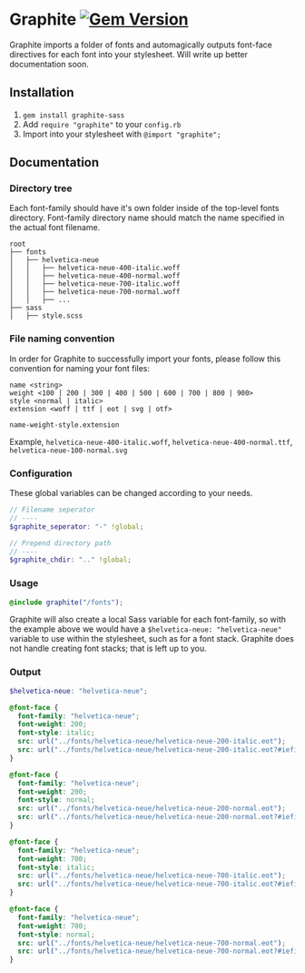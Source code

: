 # Graphite [![Gem Version](https://badge.fury.io/rb/graphite-sass.svg)](http://badge.fury.io/rb/graphite-sass)

Graphite imports a folder of fonts and automagically outputs font-face directives for each font into your stylesheet. Will write up better documentation soon.

## Installation

1. `gem install graphite-sass`
2. Add `require "graphite"` to your `config.rb`
3. Import into your stylesheet with `@import "graphite";`

## Documentation

### Directory tree

Each font-family should have it's own folder inside of the top-level fonts directory. Font-family directory name should match the name specified in the actual font filename.

```
root
├── fonts
│   ├── helvetica-neue
│   │   ├── helvetica-neue-400-italic.woff
│   │   ├── helvetica-neue-400-normal.woff
│   │   ├── helvetica-neue-700-italic.woff
│   │   ├── helvetica-neue-700-normal.woff
│   │   ├── ...
├── sass
│   ├── style.scss
```

### File naming convention

In order for Graphite to successfully import your fonts, please follow this convention for naming your font files:

```
name <string>
weight <100 | 200 | 300 | 400 | 500 | 600 | 700 | 800 | 900>
style <normal | italic>
extension <woff | ttf | eot | svg | otf>

name-weight-style.extension
```

Example,
`helvetica-neue-400-italic.woff`, `helvetica-neue-400-normal.ttf`, `helvetica-neue-100-normal.svg`

### Configuration

These global variables can be changed according to your needs.

```scss
// Filename seperator
// ----
$graphite_seperator: "-" !global;

// Prepend directory path
// ----
$graphite_chdir: ".." !global;
```

### Usage

```scss
@include graphite("/fonts");
```

Graphite will also create a local Sass variable for each font-family, so with the example above we would have a `$helvetica-neue: "helvetica-neue"` variable to use within the stylesheet, such as for a font stack. Graphite does not handle creating font stacks; that is left up to you.

### Output

```scss
$helvetica-neue: "helvetica-neue";

@font-face {
  font-family: "helvetica-neue";
  font-weight: 200;
  font-style: italic;
  src: url("../fonts/helvetica-neue/helvetica-neue-200-italic.eot");
  src: url("../fonts/helvetica-neue/helvetica-neue-200-italic.eot?#iefix") format("embedded-opentype"), url("../fonts/helvetica-neue/helvetica-neue-200-italic.woff") format("woff"), url("../fonts/helvetica-neue/helvetica-neue-200-italic.ttf") format("truetype"), url("../fonts/helvetica-neue/helvetica-neue-200-italic.svg#helvetica-neue/helvetica-neue") format("svg");
}

@font-face {
  font-family: "helvetica-neue";
  font-weight: 200;
  font-style: normal;
  src: url("../fonts/helvetica-neue/helvetica-neue-200-normal.eot");
  src: url("../fonts/helvetica-neue/helvetica-neue-200-normal.eot?#iefix") format("embedded-opentype"), url("../fonts/helvetica-neue/helvetica-neue-200-normal.woff") format("woff"), url("../fonts/helvetica-neue/helvetica-neue-200-normal.ttf") format("truetype"), url("../fonts/helvetica-neue/helvetica-neue-200-normal.svg#helvetica-neue/helvetica-neue") format("svg");
}

@font-face {
  font-family: "helvetica-neue";
  font-weight: 700;
  font-style: italic;
  src: url("../fonts/helvetica-neue/helvetica-neue-700-italic.eot");
  src: url("../fonts/helvetica-neue/helvetica-neue-700-italic.eot?#iefix") format("embedded-opentype"), url("../fonts/helvetica-neue/helvetica-neue-700-italic.woff") format("woff"), url("../fonts/helvetica-neue/helvetica-neue-700-italic.ttf") format("truetype"), url("../fonts/helvetica-neue/helvetica-neue-700-italic.svg#helvetica-neue/helvetica-neue") format("svg");
}

@font-face {
  font-family: "helvetica-neue";
  font-weight: 700;
  font-style: normal;
  src: url("../fonts/helvetica-neue/helvetica-neue-700-normal.eot");
  src: url("../fonts/helvetica-neue/helvetica-neue-700-normal.eot?#iefix") format("embedded-opentype"), url("../fonts/helvetica-neue/helvetica-neue-700-normal.woff") format("woff"), url("../fonts/helvetica-neue/helvetica-neue-700-normal.ttf") format("truetype"), url("../fonts/helvetica-neue/helvetica-neue-700-normal.svg#helvetica-neue/helvetica-neue") format("svg");
}
```
